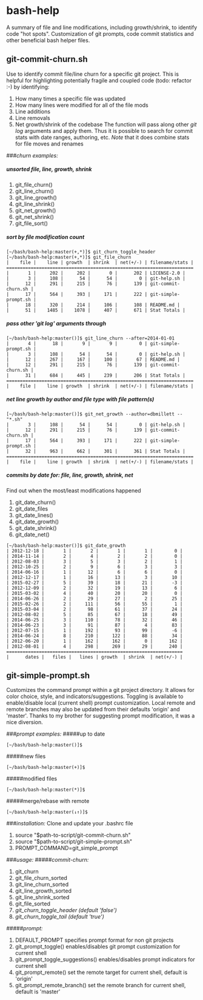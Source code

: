 bash-help
=========
A summary of file and line modifications, including growth/shrink, to identify code "hot spots".
Customization of git prompts, code commit statistics and other beneficial bash helper files.

## git-commit-churn.sh
Use to identify commit file/line churn for a specific git project. This is helpful for 
highlighting potentially fragile and coupled code (todo: refactor :-) by identifying:

1. How many times a specific file was updated
2. How many lines were modified for all of the file mods
3. Line additions
4. Line removals
5. Net growth/shrink of the codebase
The function will pass along other *git log* arguments and apply them. Thus it is possible
to search for commit stats with date ranges, authoring, etc. *Note* that it does combine 
stats for file moves and renames

###*churn examples:*
##### unsorted file, line, growth, shrink
1. git_file_churn()
2. git_line_churn()
3. git_line_growth()
4. git_line_shrink()
5. git_net_growth()
6. git_net_shrink()
7. git_file_sort()
##### sort by file modification count 
```
[~/bash/bash-help:master(+,*)]$ git_churn_toggle_header 
[~/bash/bash-help:master(+,*)]$ git_file_churn
|    file |    line | growth  | shrink  | net(+/-) | filename/stats |
=====================================================================
|       1 |     202 |     202 |       0 |      202 | LICENSE-2.0 |
|       3 |     108 |      54 |      54 |        0 | git-help.sh |
|      12 |     291 |     215 |      76 |      139 | git-commit-churn.sh |
|      17 |     564 |     393 |     171 |      222 | git-simple-prompt.sh |
|      18 |     320 |     214 |     106 |      108 | README.md |
|      51 |    1485 |    1078 |     407 |      671 | Stat Totals |
```
##### pass other 'git log' arguments through
```
[~/bash/bash-help:master()]$ git_line_churn --after=2014-01-01
|       4 |      18 |       9 |       9 |        0 | git-simple-prompt.sh |
|       3 |     108 |      54 |      54 |        0 | git-help.sh |
|      12 |     267 |     167 |     100 |       67 | README.md |
|      12 |     291 |     215 |      76 |      139 | git-commit-churn.sh |
|      31 |     684 |     445 |     239 |      206 | Stat Totals |
=====================================================================
|    file |    line | growth  | shrink  | net(+/-) | filename/stats |
```
##### net line growth by author and file type with file pattern(s)
```
[~/bash/bash-help:master()]$ git_net_growth --author=dbmillett -- "*.sh"
|       3 |     108 |      54 |      54 |        0 | git-help.sh |
|      12 |     291 |     215 |      76 |      139 | git-commit-churn.sh |
|      17 |     564 |     393 |     171 |      222 | git-simple-prompt.sh |
|      32 |     963 |     662 |     301 |      361 | Stat Totals |
=====================================================================
|    file |    line | growth  | shrink  | net(+/-) | filename/stats |
```

##### commits by date for: file, line, growth, shrink, net
Find out when the most/least modifications happened
1. git_date_churn()
2. git_date_files
3. git_date_lines()
4. git_date_growth()
5. git_date_shrink()
6. git_date_net()
```
[~/bash/bash-help:master()]$ git_date_growth
| 2012-12-18 |       1 |       2 |       1 |       1 |        0 |
| 2014-11-14 |       2 |       4 |       2 |       2 |        0 |
| 2012-08-03 |       3 |       5 |       3 |       2 |        1 |
| 2012-10-25 |       2 |       9 |       6 |       3 |        3 |
| 2014-06-16 |       1 |      12 |       6 |       6 |        0 |
| 2012-12-17 |       1 |      16 |      13 |       3 |       10 |
| 2015-02-27 |       5 |      39 |      18 |      21 |       -3 |
| 2012-12-09 |       2 |      32 |      19 |      13 |        6 |
| 2015-03-02 |       4 |      40 |      20 |      20 |        0 |
| 2014-06-26 |       2 |      29 |      27 |       2 |       25 |
| 2015-02-26 |       2 |     111 |      56 |      55 |        1 |
| 2015-03-04 |       2 |      98 |      61 |      37 |       24 |
| 2012-08-02 |       5 |      85 |      67 |      18 |       49 |
| 2014-06-25 |       3 |     110 |      78 |      32 |       46 |
| 2014-06-23 |       3 |      91 |      87 |       4 |       83 |
| 2012-07-15 |       1 |     192 |      93 |      99 |       -6 |
| 2014-06-24 |       8 |     210 |     122 |      88 |       34 |
| 2012-06-20 |       1 |     162 |     162 |       0 |      162 |
| 2012-08-01 |       4 |     298 |     269 |      29 |      240 |
=================================================================
|      dates |   files |   lines | growth  | shrink  | net(+/-) |
```

## git-simple-prompt.sh
Customizes the command prompt within a git project directory. It
allows for color choice, style, and indicators/suggestions. Toggling
is available to enable/disable local (current shell) prompt customization. 
Local remote and remote branches may also be updated from their defaults 'origin' and 'master'.
Thanks to my brother for suggesting prompt modification, it was a nice diversion.

###*prompt examples:*
#####up to date 
```
[~/bash/bash-help:master()]$
```
#####new files 
```
[~/bash/bash-help:master(+)]$
```
#####modified files 
```
[~/bash/bash-help:master(*)]$
```
#####merge/rebase with remote 
```
[~/bash/bash-help:master(↓↑)]$
```
###*installation:*
Clone and update your .bashrc file

1. source "$path-to-script/git-commit-churn.sh"
2. source "$path-to-script/git-simple-prompt.sh"
3. PROMPT_COMMAND=git_simple_prompt

###*usage:*
#####*commit-churn:*
1. git_churn
2. git_file_churn_sorted
3. git_line_churn_sorted
4. git_line_growth_sorted
5. git_line_shrink_sorted
6. git_file_sorted
7. *git_churn_toggle_header (default 'false')*
8. *git_churn_toggle_tail (default 'true')*

#####*prompt:*
1. DEFAULT_PROMPT specifies prompt format for non git projects
2. git_prompt_toggle() enables/disables git prompt customization for current shell
3. git_prompt_toggle_suggestions() enables/disables prompt indicators for current shell
4. git_prompt_remote() set the remote target for current shell, default is 'origin'
5. git_prompt_remote_branch() set the remote branch for current shell, default is 'master'

